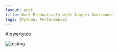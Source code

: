 ```yaml
---
layout: post
title: Work Productively with Jupyter Notebooks
tags: [Python, Performance]
---
```


A qwertyuio









![testing](C:\Users\Nitin.N.Singh\Desktop\BLOG\yourboygorja11.github.io\Images\testing.jpg)